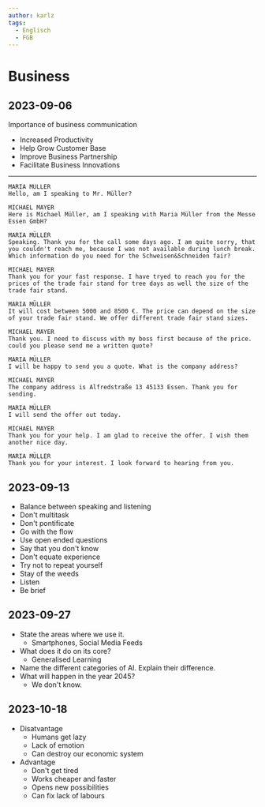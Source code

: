 ```yaml
---
author: karlz
tags:
  - Englisch
  - FGB
---
```


# Business

## 2023-09-06

Importance of business communication

- Increased Productivity
- Help Grow Customer Base
- Improve Business Partnership
- Facilitate Business Innovations

- - -

```
MARIA MÜLLER
Hello, am I speaking to Mr. Müller?

MICHAEL MAYER
Here is Michael Müller, am I speaking with Maria Müller from the Messe Essen GmbH?

MARIA MÜLLER
Speaking. Thank you for the call some days ago. I am quite sorry, that you couldn't reach me, because I was not available during lunch break. Which information do you need for the Schweisen&Schneiden fair?

MICHAEL MAYER
Thank you for your fast response. I have tryed to reach you for the prices of the trade fair stand for tree days as well the size of the trade fair stand.

MARIA MÜLLER
It will cost between 5000 and 8500 €. The price can depend on the size of your trade fair stand. We offer different trade fair stand sizes.

MICHAEL MAYER
Thank you. I need to discuss with my boss first because of the price. could you please send me a written quote?

MARIA MÜLLER
I will be happy to send you a quote. What is the company address?

MICHAEL MAYER
The company address is Alfredstraße 13 45133 Essen. Thank you for sending.

MARIA MÜLLER
I will send the offer out today.

MICHAEL MAYER
Thank you for your help. I am glad to receive the offer. I wish them another nice day.

MARIA MÜLLER
Thank you for your interest. I look forward to hearing from you.
```

## 2023-09-13

- Balance between speaking and listening
- Don't multitask
- Don't pontificate
- Go with the flow
- Use open ended questions
- Say that you don't know
- Don't equate experience
- Try not to repeat yourself
- Stay of the weeds
- Listen
- Be brief

## 2023-09-27

- State the areas where we use it.
	- Smartphones, Social Media Feeds
- What does it do on its core?
	- Generalised Learning
- Name the different categories of AI. Explain their difference.
- What will happen in the year 2045?
	- We don't know.

## 2023-10-18

- Disatvantage
	- Humans get lazy
	- Lack of emotion
	- Can destroy our economic system
- Advantage
	- Don't get tired
	- Works cheaper and faster
	- Opens new possibilities
	- Can fix lack of labours